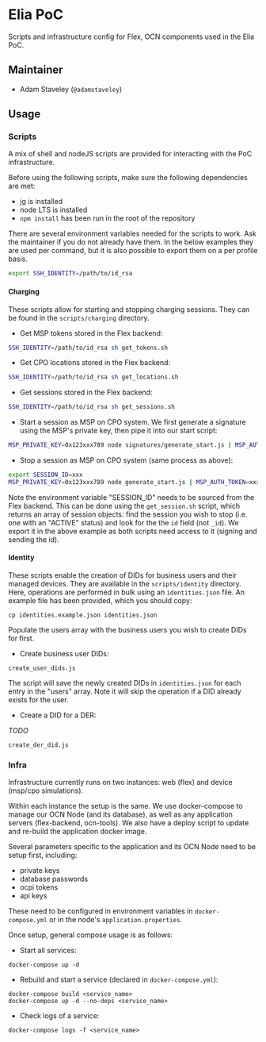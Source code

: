 # Elia PoC

Scripts and infrastructure config for Flex, OCN components used in the Elia
PoC.

## Maintainer
- Adam Staveley (`@adamstaveley`)

## Usage

### Scripts

A mix of shell and nodeJS scripts are provided for interacting with the PoC
infrastructure. 

Before using the following scripts, make sure the following dependencies are 
met:
- [jq](https://stedolan.github.io/jq/download/) is installed
- node LTS is installed
- `npm install` has been run in the root of the repository

There are several environment variables needed for the scripts to work. Ask the
maintainer if you do not already have them. In the below examples they are used
per command, but it is also possible to export them on a per profile basis.

```sh
export SSH_IDENTITY=/path/to/id_rsa
```

#### Charging

These scripts allow for starting and stopping charging sessions. They can be 
found in the `scripts/charging` directory. 

- Get MSP tokens stored in the Flex backend:
```sh
SSH_IDENTITY=/path/to/id_rsa sh get_tokens.sh
```

- Get CPO locations stored in the Flex backend:
```sh
SSH_IDENTITY=/path/to/id_rsa sh get_locations.sh
```

- Get sessions stored in the Flex backend:
```sh
SSH_IDENTITY=/path/to/id_rsa sh get_sessions.sh
```

- Start a session as MSP on CPO system. We first generate a signature using the
MSP's private key, then pipe it into our start script:
```sh
MSP_PRIVATE_KEY=0x123xxx789 node signatures/generate_start.js | MSP_AUTH_TOKEN=xxx sh start_session.sh
```

- Stop a session as MSP on CPO system (same process as above):
```sh
export SESSION_ID=xxx
MSP_PRIVATE_KEY=0x123xxx789 node generate_start.js | MSP_AUTH_TOKEN=xxx sh stop_session.sh 
```

Note the environment variable "SESSION_ID" needs to be sourced from the Flex
backend. This can be done using the `get_session.sh` script, which returns an
array of session objects: find the session you wish to stop (i.e. one with an
"ACTIVE" status) and look for the the `id` field (not `_id`). We export it in
the above example as both scripts need access to it (signing and sending the 
id).

#### Identity

These scripts enable the creation of DIDs for business users and their
managed devices. They are available in the `scripts/identity` directory.
Here, operations are performed in bulk using an `identities.json` file.
An example file has been provided, which you should copy:

```
cp identities.example.json identities.json
```

Populate the users array with the business users you wish to create 
DIDs for first. 

- Create business user DIDs:
```
create_user_dids.js
```

The script will save the newly created DIDs in `identities.json` for each
entry in the "users" array. Note it will skip the operation if a DID 
already exists for the user.

- Create a DID for a DER:

*TODO*

```
create_der_did.js
``` 


### Infra

Infrastructure currently runs on two instances: web (flex) and device
(msp/cpo simulations).

Within each instance the setup is the same. We use docker-compose to manage our
OCN Node (and its database), as well as any application servers (flex-backend,
ocn-tools). We also have a deploy script to update and re-build the application
docker image.

Several parameters specific to the application and its OCN Node need to be setup
first, including:
- private keys
- database passwords
- ocpi tokens
- api keys

These need to be configured in environment variables in `docker-compose.yml` or
in the node's `application.properties`.

Once setup, general compose usage is as follows:

- Start all services:
```
docker-compose up -d
```

- Rebuild and start a service (declared in `docker-compose.yml`):
```
docker-compose build <service_name>
docker-compose up -d --no-deps <service_name>
```

- Check logs of a service:
```
docker-compose logs -f <service_name>
```
